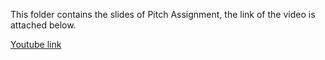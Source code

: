 This folder contains the slides of Pitch Assignment, the link of the video is attached below.

[Youtube link](https://youtu.be/YMqZeH4Ux1M)